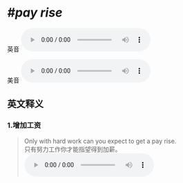 # ***\#pay rise*** 
英音
<audio src="./media/pay rise1_AAC.aac" controls="controls"></audio>

美音
<audio src="./media/pay rise2.aac" controls="controls"></audio>



  

英文释义
---
### 1.**增加工资**  

 > Only with hard work can you expect to get a pay rise.  
 > 只有努力工作你才能指望得到加薪。    
<audio src="./media/rise-7.aac" controls="controls"></audio>


